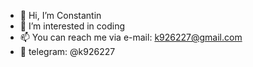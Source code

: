- 👋 Hi, I’m Constantin
- 👀 I’m interested in coding
- 📫 You can reach me via e-mail: k926227@gmail.com
- 📱 telegram: @k926227

<!---
926227/926227 is a ✨ special ✨ repository because its `README.md` (this file) appears on your GitHub profile.
You can click the Preview link to take a look at your changes.
--->
